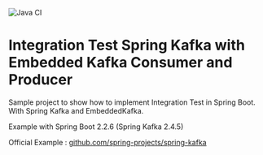 ![Java CI](https://github.com/Kevded/integration-test-spring-kafka-with-embedded-kafka-consumer-and-producer/workflows/Java%20CI/badge.svg)

# Integration Test Spring Kafka with Embedded Kafka Consumer and Producer

Sample project to show how to implement Integration Test in Spring Boot. With Spring Kafka and EmbeddedKafka.

Example with Spring Boot 2.2.6 (Spring Kafka 2.4.5)

Official Example : [github.com/spring-projects/spring-kafka](https://github.com/spring-projects/spring-kafka)